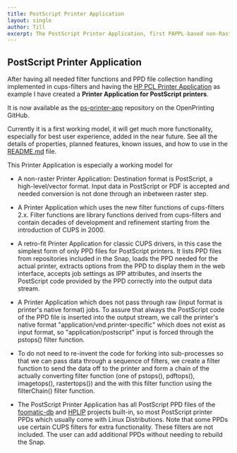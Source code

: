 ```yaml
---
title: PostScript Printer Application
layout: single
author: Till
excerpt: The PostScript Printer Application, first PAPPL-based non-Raster Printer Application, retro-fitting PPD files
---
```

## PostScript Printer Application
After having all needed filter functions and PPD file collection handling implemented in cups-filters and having the [HP PCL Printer Application](https://github.com/michaelrsweet/hp-printer-app) as example I have created a **Printer Application for PostScript printers**.

It is now available as the [ps-printer-app](https://github.com/OpenPrinting/ps-printer-app) repository on the OpenPrinting GitHub.

Currently it is a first working model, it will get much more functionality, especially for best user experience, added in the near future. See all the details of properties, planned features, known issues, and how to use in the [README.md](https://github.com/OpenPrinting/ps-printer-app/blob/master/README.md) file.

This Printer Application is especially a working model for

- A non-raster Printer Application: Destination format is PostScript, a high-level/vector format. Input data in PostScript or PDF is accepted and needed conversion is not done through an inbetween raster step.

- A Printer Application which uses the new filter functions of cups-filters 2.x. Filter functions are library functions derived from cups-filters and contain decades of development and refinement starting from the introduction of CUPS in 2000.

- A retro-fit Printer Application for classic CUPS drivers, in this case the simplest form of only PPD files for PostScript printers. It lists PPD files from repositories included in the Snap, loads the PPD needed for the actual printer, extracts options from the PPD to display them in the web interface, accepts job settings as IPP attributes, and inserts the PostScript code provided by the PPD correctly into the output data stream.

- A Printer Application which does not pass through raw (input format is printer's native format) jobs. To assure that always the PostScript code of the PPD file is inserted into the output stream, we call the printer's native format "application/vnd.printer-specific" which does not exist as input format, so "application/postscript" input is forced through the pstops() filter function.

- To do not need to re-invent the code for forking into sub-processes so that we can pass data through a sequence of filters, we create a filter function to send the data off to the printer and form a chain of the actually converting filter function (one of pstops(), pdftops(), imagetops(), rastertops()) and the with this filter function using the filterChain() filter function.

- The PostScript Printer Application has all PostScript PPD files of the [foomatic-db](https://github.com/OpenPrinting/foomatic-db) and [HPLIP](https://developers.hp.com/hp-linux-imaging-and-printing) projects built-in, so most PostScript printer PPDs which usually come with Linux Distributions. Note that some PPDs use certain CUPS filters for extra functionality. These filters are not included. The user can add additional PPDs without needing to rebuild the Snap.
